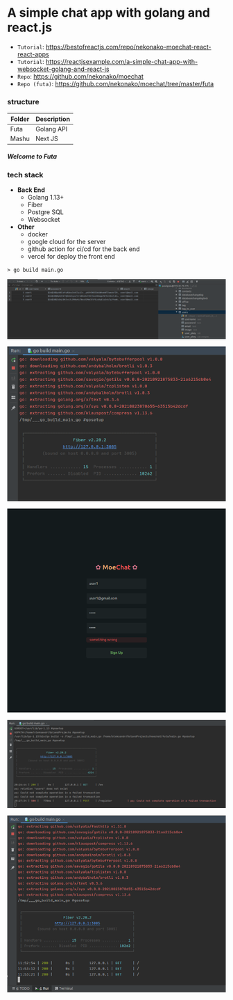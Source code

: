 # A simple chat app with golang and react.js

* `Tutorial`: https://bestofreactjs.com/repo/nekonako-moechat-react-react-apps
* `Tutorial`: https://reactjsexample.com/a-simple-chat-app-with-websocket-golang-and-react-js
* `Repo`: https://github.com/nekonako/moechat
* `Repo (futa)`: https://github.com/nekonako/moechat/tree/master/futa

### structure

| Folder      | Description |
| ----------- | ----------- |
| Futa        | Golang API  |
| Mashu       | Next JS     |

##### Welcome to Futa

### tech stack
+ **Back End**
  - Golang 1.13+
  - Fiber
  - Postgre SQL
  - Websocket
+ **Other**
  - docker
  - google cloud for the server
  - github action for ci/cd for the back end
  - vercel for deploy the front end

```shell script
> go build main.go
```

![Screenshot-3](screenshot_6.png)

![Screenshot-1](screenshot_1.png)

![Screenshot-5](screenshot_5.png)

![Screenshot-4](screenshot_4.png)

![Screenshot-3](screenshot_3.png)
